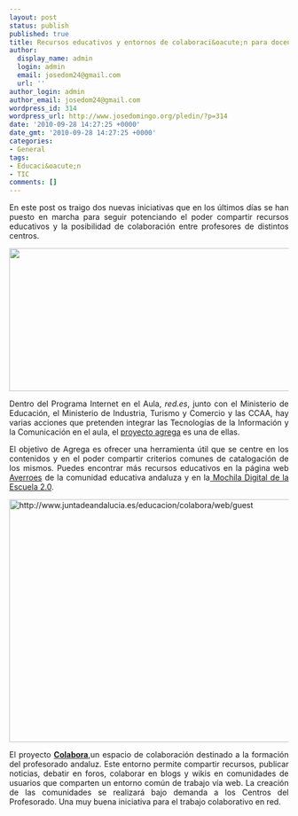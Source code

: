 ```yaml
---
layout: post
status: publish
published: true
title: Recursos educativos y entornos de colaboraci&oacute;n para docentes
author:
  display_name: admin
  login: admin
  email: josedom24@gmail.com
  url: ''
author_login: admin
author_email: josedom24@gmail.com
wordpress_id: 314
wordpress_url: http://www.josedomingo.org/pledin/?p=314
date: '2010-09-28 14:27:25 +0000'
date_gmt: '2010-09-28 14:27:25 +0000'
categories:
- General
tags:
- Educaci&oacute;n
- TIC
comments: []
---
```

<p style="text-align: justify;">En este post os traigo dos nuevas iniciativas que en los &uacute;ltimos d&iacute;as se han puesto en marcha para seguir potenciando el poder compartir recursos educativos y la posibilidad de colaboraci&oacute;n entre profesores de distintos centros.</p>
<p style="text-align: center;"><img class="aligncenter" title="agrega" src="http://wwwhatsnew.com/wp-content/uploads/2010/09/agrega-600x295.jpg" alt="" width="525" height="258" /></p>
<p style="text-align: justify;">Dentro del Programa Internet en el Aula,<em> red.es</em>,  junto con el Ministerio de Educaci&oacute;n, el Ministerio de Industria,  Turismo y Comercio y las CCAA, hay varias acciones que pretenden  integrar las Tecnolog&iacute;as de la Informaci&oacute;n y la Comunicaci&oacute;n en el aula,  el <a href="http://www.proyectoagrega.es/">proyecto agrega</a> es una de ellas.</p>
<p style="text-align: justify;">El  objetivo de Agrega es ofrecer una herramienta &uacute;til que se centre en los  contenidos y en el poder compartir criterios comunes de catalogaci&oacute;n de  los mismos. Puedes encontrar m&aacute;s recursos educativos en la p&aacute;gina web <a href="http://www.juntadeandalucia.es/averroes/impe/web/portadaRecursosEducativos?pag=/contenidos/B/BancoDeRecursos/">Averroes</a> de la comunidad educativa andaluza y en la<a href="http://www.juntadeandalucia.es/averroes/mochiladigitalESO/"> Mochila Digital de la Escuela 2.0</a>.</p>
<p style="text-align: justify;"><img class="aligncenter" title="Inicio - Colabora" usemap="http://villaves56.blogspot.com/#map_8uwmbqs2" src="http://kwout.com/cutout/8/uw/mb/qs2_bor_rou_sha_w505.jpg" alt="http://www.juntadeandalucia.es/educacion/colabora/web/guest" width="505" height="438" /></p>
<p style="text-align: justify;">El proyecto <a href="http://www.juntadeandalucia.es/educacion/colabora/web/guest" target="_blank"><strong>Colabora</strong></a>,un  espacio de colaboraci&oacute;n destinado a la formaci&oacute;n del profesorado  andaluz. Este entorno permite compartir recursos, publicar noticias,  debatir en foros, colaborar en blogs y wikis en comunidades de usuarios  que comparten un entorno com&uacute;n de trabajo v&iacute;a web. La creaci&oacute;n de las  comunidades se realizar&aacute; bajo demanda a los Centros del Profesorado. Una  muy buena iniciativa para el trabajo colaborativo en red.</p>
